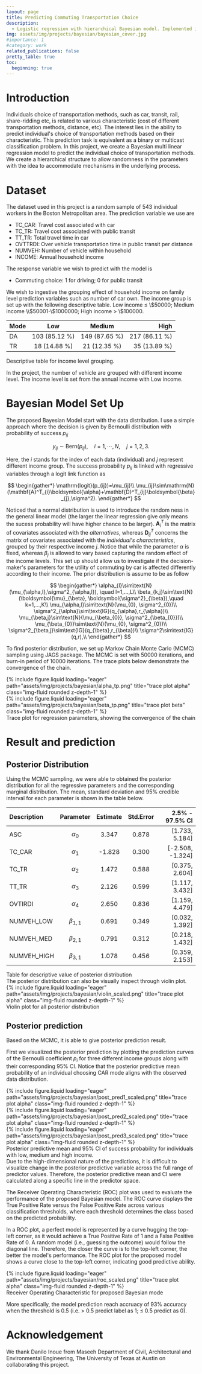 ```yaml
---
layout: page
title: Predicting Commuting Transportation Choice
description:
  - Logistic regression with hierarchical Bayesian model. Implemented in R with JAGS package. COurse project for SDS384-7 Bayesian Statistical Methods.
img: assets/img/projects/bayesian/bayesian_cover.jpg
#importance: 1
#category: work
related_publications: false
pretty_table: true
toc:
  beginning: true
---
```


# Introduction
Individuals choice of transportation methods, such as car, transit, rail, share-ridding etc, is related to various characteristic (cost of different transportation methods, distance, etc). The interest lies in the ability to predict individual's choice of transportation methods based on their characteristic. This prediction task is equivalent as a binary or multicast classification problem. In this project, we create a Bayesian multi linear regression model to predict the individual choice of transportation methods. We create a hierarchical structure to allow randomness in the parameters with the idea to accommodate mechanisms in the underlying process.
# Dataset
The dataset used in this project is a random sample of 543 individual workers in the Boston Metropolitan area. The prediction variable we use are
* TC_CAR: Travel cost associated with car
* TC_TR: Travel cost associated with public transit
* TT_TR: Total travel time in car
* OVTTRDI: Over vehicle transportation time in public transit per distance
* NUMVEH: Number of vehicle within household
* INCOME: Annual household income

The response variable we wish to predict with the model is 
* Commuting choice: 1 for driving; 0 for public transit

We wish to ingestive the grouping effect of household income on family level prediction variables such as number of car own. The income group is set up with the following descriptive table. Low income $\leq$ \\$50000; Medium income \\$50001-\\$1000000; High income $>$ \\$100000.

|Mode |  Low          | Medium        |         High |
|:--- | :-----------: |:-------------:|-------------:|
|DA   | 103 (85.12 %) | 149 (87.65 %) | 217 (86.11 %)|
|TR   | 18 (14.88 %)  | 21 (12.35 %)  | 35 (13.89 %) |

<div class="caption">
    Descriptive table for income level grouping.
</div>

In the project, the number of vehicle are grouped with different income level. The income level is set from the annual income with Low income.
# Bayesian Model Set Up
The proposed Bayesian Model start with the data distribution. I use a simple approach where the decision is given by Bernoulli distribution with probability of success $p_{ij}$

$$
y_{ij}\sim\mathrm{Bern}(p_{ij}), \quad i=1,\cdots,N,\quad j=1, 2, 3.
$$

Here, the $i$ stands for the index of each data (individual) and $j$ represent different income group. The success probability $p_{ij}$ is linked with regressive variables through a logit link function as

$$
\begin{gather*}
\mathrm{logit}(p_{ij})=\mu_{ij}\\
\mu_{ij}\sim\mathrm{N}(\mathbf{A}^T_{i}\boldsymbol{\alpha}+\mathbf{D}^T_{ij}\boldsymbol{\beta}_{j},\sigma^2).
\end{gather*}
$$

Noticed that a normal distribution is used to introduce the random ness in the general linear model (the larger the linear regression give only means the sucess probability will have higher chance to be larger). $\mathbf{A}^T_{i}$ is the matrix of covariates associated with the *alternatives*, whereas $\mathbf{D}^T_{ij}$ concerns the matrix of covariates associated with the *individual's characteristics*, grouped by their respective income $j$. Notice that while the parameter $\alpha$ is fixed, whereas $\beta_{j}$ is allowed to vary based capturing the random effect of the income levels. This set up should allow us to investigate if the decision-maker's parameters for the utility of commuting by car is affected differently according to their income. The prior distribution is assume to be as follow

$$
\begin{gather*}
\alpha_{l}\sim\text{N}(\mu_{\alpha,l},\sigma^2_{\alpha,l}), \quad l=1,...,L\\
\beta_{k,j}\sim\text{N}(\boldsymbol{\mu}_{\beta}, \boldsymbol{\sigma^2}_{\beta}),\quad k=1,...,K\\
\mu_{\alpha,l}\sim\text{N}(\mu_{0}, \sigma^2_{0})\\
\sigma^2_{\alpha}\sim\text{IG}(q_{\alpha},r_{\alpha})\\
\mu_{\beta,j}\sim\text{N}(\mu_{\beta_{0}}, \sigma^2_{\beta_{0}})\\
\mu_{\beta_{0}}\sim\text{N}(\mu_{0}, \sigma^2_{0})\\
\sigma^2_{\beta,j}\sim\text{IG}(q_{\beta},r_{\beta})\\
\sigma^2\sim\text{IG}(q,r),\\
\end{gather*}
$$

To find posterior distribution, we set up Markov Chain Monte Carlo (MCMC) sampling using JAGS package. The MCMC is set with 50000 iterations, and burn-in period of 10000 iterations. The trace plots below demonstrate the convergence of the chain.
<div class="row">
    <div class="col-sm mt-3 mt-md-0">
        {% include figure.liquid loading="eager" path="assets/img/projects/bayesian/alpha_tp.png" title="trace plot alpha" class="img-fluid rounded z-depth-1" %}
    </div>
    <div class="col-sm mt-3 mt-md-0">
        {% include figure.liquid loading="eager" path="assets/img/projects/bayesian/beta_tp.png" title="trace plot beta" class="img-fluid rounded z-depth-1" %}
    </div>
</div>
<div class="caption">
    Trace plot for regression parameters, showing the convergence of the chain
</div>

# Result and prediction
## Posterior Distribution
Using the MCMC sampling, we were able to obtained the posterior distribution for all the regressive parameters and the corresponding marginal distribution. The mean, standard deviation and 95% credible interval for each parameter is shown in the table below.
 
| Description  |    Parameter  | Estimate | Std.Error | 2.5% - 97.5% CI |
| :----------- | :-----------: | :------: |:---------:| ---------------:|
|ASC           | $\alpha_0$    | 3.347    | 0.878     | [1.733, 5.184]  |
|TC\_CAR       | $\alpha_1$    | -1.828   | 0.300     | [-2.508, -1.324]|
|TC\_TR        | $\alpha_2$    | 1.472    | 0.588     | [0.375, 2.604]  |
|TT\_TR        | $\alpha_3$    | 2.126    | 0.599     | [1.117, 3.432]  |
|OVTIRDI       | $\alpha_4$    | 2.650    | 0.836     | [1.159, 4.479]  |
|NUMVEH\_LOW   | $\beta_{1,1}$ | 0.691    | 0.349     | [0.032, 1.392]  |
|NUMVEH\_MED   | $\beta_{2,1}$ | 0.791    | 0.312     | [0.218, 1.432]  |
|NUMVEH\_HIGH  | $\beta_{3,1}$ | 1.078    | 0.456     | [0.359, 2.153]  |

<div class="caption">
    Table for descriptive value of posterior distribution
</div>
The posterior distribution can also be visually inspect through violin plot.
<div class="row">
    <div class="col-sm-6 offset-md-3 mt-3 mt-md-0">
        {% include figure.liquid loading="eager" path="assets/img/projects/bayesian/violin_scaled.png" title="trace plot alpha" class="img-fluid rounded z-depth-1" %}
    </div>
</div>
<div class="caption">
    Violin plot for all posterior distribution
</div>

## Posterior prediction

Based on the MCMC, it is able to give posterior prediction result.

First we visualized the posterior prediction by plotting the prediction curves of the Bernoulli coefficient $p_i$ for three different income groups along with their corresponding 95\% CI. Notice that the posterior predictive mean probability of an individual choosing CAR mode aligns with the observed data distribution.

<div class="row">
    <div class="col-sm mt-3 mt-md-0">
        {% include figure.liquid loading="eager" path="assets/img/projects/bayesian/post_pred1_scaled.png" title="trace plot alpha" class="img-fluid rounded z-depth-1" %}
    </div>
        <div class="col-sm mt-3 mt-md-0">
        {% include figure.liquid loading="eager" path="assets/img/projects/bayesian/post_pred2_scaled.png" title="trace plot alpha" class="img-fluid rounded z-depth-1" %}
    </div>
        <div class="col-sm mt-3 mt-md-0">
        {% include figure.liquid loading="eager" path="assets/img/projects/bayesian/post_pred3_scaled.png" title="trace plot alpha" class="img-fluid rounded z-depth-1" %}
    </div>
</div>
<div class="caption">
    Posterior predictive mean and 95% CI of success probability for individuals with low, medium and high income.
</div>
Due to the high-dimensional nature of the predictions, it is difficult to visualize change in the posterior predictive variable across the full range of predictor values. Therefore, the posterior predictive mean and CI were calculated along a specific line in the predictor space. 

The Receiver Operating Characteristic (ROC) plot was used to evaluate the performance of the proposed Bayesian model. The ROC curve displays the True Positive Rate versus the False Positive Rate across various classification thresholds, where each threshold determines the class based on the predicted probability.

In a ROC plot, a perfect model is represented by a curve hugging the top-left corner, as it would achieve a True Positive Rate of 1 and a False Positive Rate of 0. A random model (i.e., guessing the outcome) would follow the diagonal line. Therefore, the closer the curve is to the top-left corner, the better the model's performance. The ROC plot for the proposed model shows a curve close to the top-left corner, indicating good predictive ability.

<div class="row">
    <div class="col-sm-6 offset-md-3 mt-3 mt-md-0">
        {% include figure.liquid loading="eager" path="assets/img/projects/bayesian/roc_scaled.png" title="trace plot alpha" class="img-fluid rounded z-depth-1" %}
    </div>
</div>
<div class="caption">
    Receiver Operating Characteristic for proposed Bayesian mode
</div>
 
 More specifically, the model prediction reach accruacy of 93% accuracy when the threshold is 0.5 (i.e. $>$ 0.5 predict label as 1; $\leq$ 0.5 predict as 0).

# Acknowledgement
We thank Danilo Inoue from Maseeh Department of Civil, Architectural and Environmental Engineering, The University of Texas at Austin on collaborating this project.  